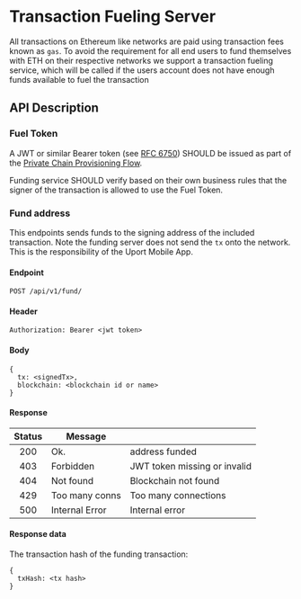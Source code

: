 # Transaction Fueling Server

All transactions on Ethereum like networks are paid using transaction fees known as `gas`. To avoid the requirement for all end users to fund themselves with ETH on their respective networks we support a transaction fueling service, which will be called if the users account does not have enough funds available to fuel the transaction

## API Description

### Fuel Token

A JWT or similar Bearer token (see [RFC 6750](https://tools.ietf.org/html/rfc6750)) SHOULD be issued as part of the [Private Chain Provisioning Flow](../flows/privatechain.md).

Funding service SHOULD verify based on their own business rules that the signer of the transaction is allowed to use the Fuel Token.

### Fund address

This endpoints sends funds to the signing address of the included transaction. Note the funding server does not send the `tx` onto the network. This is the responsibility of the Uport Mobile App.

#### Endpoint

`POST /api/v1/fund/`

#### Header

```
Authorization: Bearer <jwt token>
```

#### Body

```
{
  tx: <signedTx>,
  blockchain: <blockchain id or name>
}
```

#### Response

| Status |     Message    |                               |
|:------:|----------------|-------------------------------|
| 200    | Ok.            | address funded                |
| 403    | Forbidden      | JWT token missing or invalid  |
| 404    | Not found      | Blockchain not found          |
| 429    | Too many conns | Too many connections          |
| 500    | Internal Error | Internal error                |

#### Response data

The transaction hash of the funding transaction:

```
{
  txHash: <tx hash>
}
```
